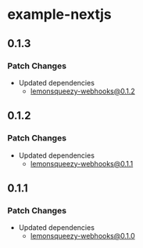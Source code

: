 # example-nextjs

## 0.1.3

### Patch Changes

- Updated dependencies
  - lemonsqueezy-webhooks@0.1.2

## 0.1.2

### Patch Changes

- Updated dependencies
  - lemonsqueezy-webhooks@0.1.1

## 0.1.1

### Patch Changes

- Updated dependencies
  - lemonsqueezy-webhooks@0.1.0
